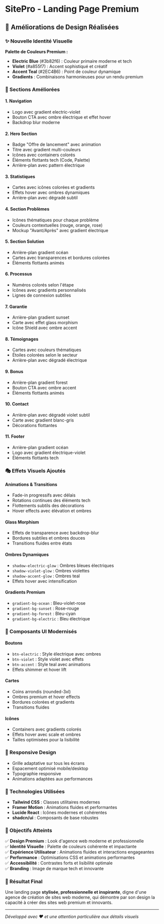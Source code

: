 # SitePro - Landing Page Premium

## 🎨 Améliorations de Design Réalisées

### ✨ Nouvelle Identité Visuelle

**Palette de Couleurs Premium :**
- **Electric Blue** (#3b82f6) : Couleur primaire moderne et tech
- **Violet** (#a855f7) : Accent sophistiqué et créatif  
- **Accent Teal** (#2EC4B6) : Point de couleur dynamique
- **Gradients** : Combinaisons harmonieuses pour un rendu premium

### 🚀 Sections Améliorées

#### 1. **Navigation**
- Logo avec gradient electric-violet
- Bouton CTA avec ombre électrique et effet hover
- Backdrop blur moderne

#### 2. **Hero Section**
- Badge "Offre de lancement" avec animation
- Titre avec gradient multi-couleurs
- Icônes avec containers colorés
- Éléments flottants tech (Code, Palette)
- Arrière-plan avec pattern électrique

#### 3. **Statistiques**
- Cartes avec icônes colorées et gradients
- Effets hover avec ombres dynamiques
- Arrière-plan avec dégradé subtil

#### 4. **Section Problèmes**
- Icônes thématiques pour chaque problème
- Couleurs contextuelles (rouge, orange, rose)
- Mockup "Avant/Après" avec gradient électrique

#### 5. **Section Solution**
- Arrière-plan gradient océan
- Cartes avec transparences et bordures colorées
- Éléments flottants animés

#### 6. **Processus**
- Numéros colorés selon l'étape
- Icônes avec gradients personnalisés
- Lignes de connexion subtiles

#### 7. **Garantie**
- Arrière-plan gradient sunset
- Carte avec effet glass morphism
- Icône Shield avec ombre accent

#### 8. **Témoignages**
- Cartes avec couleurs thématiques
- Étoiles colorées selon le secteur
- Arrière-plan avec dégradé électrique

#### 9. **Bonus**
- Arrière-plan gradient forest
- Bouton CTA avec ombre accent
- Éléments flottants animés

#### 10. **Contact**
- Arrière-plan avec dégradé violet subtil
- Carte avec gradient blanc-gris
- Décorations flottantes

#### 11. **Footer**
- Arrière-plan gradient océan
- Logo avec gradient électrique-violet
- Éléments flottants tech

### 🎭 Effets Visuels Ajoutés

#### **Animations & Transitions**
- Fade-in progressifs avec délais
- Rotations continues des éléments tech
- Flottements subtils des décorations
- Hover effects avec élévation et ombres

#### **Glass Morphism**
- Effets de transparence avec backdrop-blur
- Bordures subtiles et ombres douces
- Transitions fluides entre états

#### **Ombres Dynamiques**
- `shadow-electric-glow` : Ombres bleues électriques
- `shadow-violet-glow` : Ombres violettes
- `shadow-accent-glow` : Ombres teal
- Effets hover avec intensification

#### **Gradients Premium**
- `gradient-bg-ocean` : Bleu-violet-rose
- `gradient-bg-sunset` : Rose-rouge
- `gradient-bg-forest` : Bleu-cyan
- `gradient-bg-electric` : Bleu électrique

### 🎨 Composants UI Modernisés

#### **Boutons**
- `btn-electric` : Style électrique avec ombres
- `btn-violet` : Style violet avec effets
- `btn-accent` : Style teal avec animations
- Effets shimmer et hover lift

#### **Cartes**
- Coins arrondis (rounded-3xl)
- Ombres premium et hover effects
- Bordures colorées et gradients
- Transitions fluides

#### **Icônes**
- Containers avec gradients colorés
- Effets hover avec scale et ombres
- Tailles optimisées pour la lisibilité

### 📱 Responsive Design

- Grille adaptative sur tous les écrans
- Espacement optimisé mobile/desktop
- Typographie responsive
- Animations adaptées aux performances

### 🚀 Technologies Utilisées

- **Tailwind CSS** : Classes utilitaires modernes
- **Framer Motion** : Animations fluides et performantes
- **Lucide React** : Icônes modernes et cohérentes
- **shadcn/ui** : Composants de base robustes

### 🎯 Objectifs Atteints

✅ **Design Premium** : Look d'agence web moderne et professionnelle  
✅ **Identité Visuelle** : Palette de couleurs cohérente et impactante  
✅ **Expérience Utilisateur** : Animations fluides et interactions engageantes  
✅ **Performance** : Optimisations CSS et animations performantes  
✅ **Accessibilité** : Contrastes forts et lisibilité optimale  
✅ **Branding** : Image de marque tech et innovante  

### 🌟 Résultat Final

Une landing page **stylisée, professionnelle et inspirante**, digne d'une agence de création de sites web moderne, qui démontre par son design la capacité à créer des sites web premium et innovants.

---

*Développé avec ❤️ et une attention particulière aux détails visuels*
